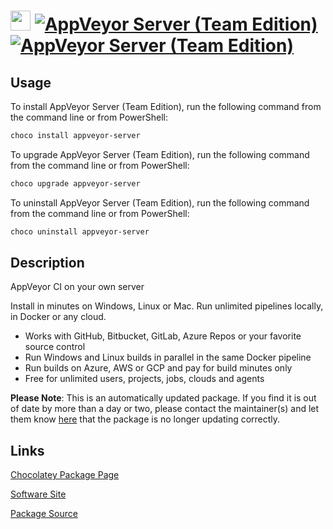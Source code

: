 ﻿# <img src="https://cdn.jsdelivr.net/gh/mkevenaar/chocolatey-packages@e863b511126b5c4ca6b12556dc428382a96c1a67/icons/appveyor-server.png" width="32" height="32"/> [![AppVeyor Server (Team Edition)](https://img.shields.io/chocolatey/v/appveyor-server.svg?label=AppVeyor+Server+(Team+Edition))](https://community.chocolatey.org/packages/appveyor-server) [![AppVeyor Server (Team Edition)](https://img.shields.io/chocolatey/dt/appveyor-server.svg)](https://community.chocolatey.org/packages/appveyor-server)

## Usage

To install AppVeyor Server (Team Edition), run the following command from the command line or from PowerShell:

```powershell
choco install appveyor-server
```

To upgrade AppVeyor Server (Team Edition), run the following command from the command line or from PowerShell:

```powershell
choco upgrade appveyor-server
```

To uninstall AppVeyor Server (Team Edition), run the following command from the command line or from PowerShell:

```powershell
choco uninstall appveyor-server
```

## Description

AppVeyor CI on your own server

Install in minutes on Windows, Linux or Mac. Run unlimited pipelines locally, in Docker or any cloud.

* Works with GitHub, Bitbucket, GitLab, Azure Repos or your favorite source control
* Run Windows and Linux builds in parallel in the same Docker pipeline
* Run builds on Azure, AWS or GCP and pay for build minutes only
* Free for unlimited users, projects, jobs, clouds and agents

**Please Note**: This is an automatically updated package. If you find it is
out of date by more than a day or two, please contact the maintainer(s) and
let them know [here](https://github.com/mkevenaar/chocolatey-packages/issues) that the package is no longer updating correctly.


## Links

[Chocolatey Package Page](https://community.chocolatey.org/packages/appveyor-server)

[Software Site](https://www.appveyor.com/on-premise/)

[Package Source](https://github.com/mkevenaar/chocolatey-packages/tree/master/automatic/appveyor-server)

